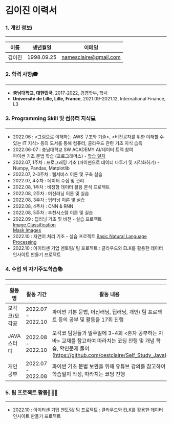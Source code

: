 # 김이진 이력서

### 1. 개인 정보ℹ️
***
이름 | 생년월일 | 이메일
--- | --- | --- |
김이진 | 1998.09.25 | namesclaire@gmail.com

### 2. 학력 사항🎓
***
* **충남대학교, 대한민국**, 2017-2022, 경영학부, 학사
* **Université de Lille, Lille, France**, 2021.09-2021.12, International Finance, L3

### 3. Programming Skill 및 컴퓨터 지식💻
***
* 2022.06 : <그림으로 이해하는 AWS 구조와 기술>, <비전공자를 위한 이해할 수 있는 IT 지식> 등의 도서를 통해 컴퓨터, 클라우드 관련 기초 지식 습득
* 2022.06-07 : 충남대학교 SW ACADEMY AI/데이터 트랙 참여   
   파이썬 기초 문법 학습 (프로그래머스) - [학습 일지](https://blog.naver.com/codeclaire/222804458267)
* 2022.07, 1주차 : 프로그래밍 기초 (파이썬으로 데이터 다루기 및 시각화하기) - Numpy, Pandas, Matplotlib
* 2022.07, 2-3주차 : 웹서비스 이론 및 구축 실습
* 2022.07, 4주차 : 데이터 수집 및 관리
* 2022.08, 1주차 : 비정형 데이터 활용 분석 프로젝트
* 2022.08, 2주차 : 머신러닝 이론 및 실습
* 2022.08, 3주차 : 딥러닝 이론 및 실습
* 2022.08, 4주차 : CNN & RNN
* 2022.08, 5주차 : 추천시스템 이론 및 실습
* 2022.09 : 딥러닝 기초 및 비전 - 실습 프로젝트   
[Image Classification](https://github.com/cestclaire/image_classification)   
[Mask Images](https://github.com/cestclaire/mask_images)
* 2022.10 : 자연어 처리 기초 - 실습 프로젝트 [Basic Natural Language Processing](https://github.com/cestclaire/basic_natural_language_processing)
* 2022.10 : 아이티센 기업 멘토링/ 팀 프로젝트 : 클라우드와 ELK를 활용한 데이터 인사이트 만들기 프로젝트

### 4. 수업 외 자기주도학습📚
***
활동명 | 활동 기간 | 활동 내용
--- | --- | --- |
모각코/모각공 | 2022.07 - 2022.10 | 파이썬 기본 문법, 머신러닝, 딥러닝, 개인/ 팀 프로젝트 등의 공부 및 활동을 17회 진행
JAVA 스터디 | 2022.08 - 2022.10 | 모각코 팀원들과 일주일에 3-4회 <혼자 공부하는 자바> 교재를 참고하여 따라치는 코딩 진행 및 개념 학습, 확인문제 풀이(https://github.com/cestclaire/Self_Study_Java)
개인 공부 | 2022.07 - 2022.08 | 파이썬 기초 문법 보완을 위해 유튜브 강의를 참고하여 학습일지 작성, 따라치는 코딩 진행

### 5. 팀 프로젝트 활동🧑‍🤝‍🧑
***
* 2022.10 : 아이티센 기업 멘토링/ 팀 프로젝트 : 클라우드와 ELK를 활용한 데이터 인사이트 만들기 프로젝트
